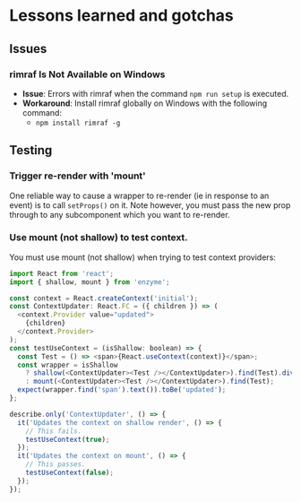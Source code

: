 # Lessons learned and gotchas

## Issues

### rimraf Is Not Available on Windows
* **Issue**: Errors with rimraf when the command `npm run setup` is executed.
* **Workaround**: Install rimraf globally on Windows with the following command:
  * `npm install rimraf -g`

## Testing

### Trigger re-render with 'mount'

One reliable way to cause a wrapper to re-render (ie in response to an event) is
to call `setProps()` on it. Note however, you must pass the new prop through to
any subcomponent which you want to re-render.

### Use mount (not shallow) to test context.
You must use mount (not shallow) when trying to test context providers:

```js
import React from 'react';
import { shallow, mount } from 'enzyme';

const context = React.createContext('initial');
const ContextUpdater: React.FC = ({ children }) => (
  <context.Provider value="updated">
    {children}
  </context.Provider>
);
const testUseContext = (isShallow: boolean) => {
  const Test = () => <span>{React.useContext(context)}</span>;
  const wrapper = isShallow
    ? shallow(<ContextUpdater><Test /></ContextUpdater>).find(Test).dive()
    : mount(<ContextUpdater><Test /></ContextUpdater>).find(Test);
  expect(wrapper.find('span').text()).toBe('updated');
};

describe.only('ContextUpdater', () => {
  it('Updates the context on shallow render', () => {
    // This fails.
    testUseContext(true);
  });
  it('Updates the context on mount', () => {
    // This passes.
    testUseContext(false);
  });
});
```
